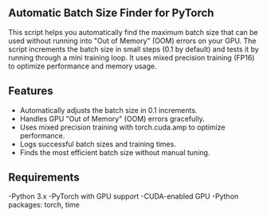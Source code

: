 ## Automatic Batch Size Finder for PyTorch
This script helps you automatically find the maximum batch size that can be used without running into "Out of Memory" (OOM) errors on your GPU. The script increments the batch size in small steps (0.1 by default) and tests it by running through a mini training loop. It uses mixed precision training (FP16) to optimize performance and memory usage.
## Features
- Automatically adjusts the batch size in 0.1 increments.
- Handles GPU "Out of Memory" (OOM) errors gracefully.
- Uses mixed precision training with torch.cuda.amp to optimize performance.
- Logs successful batch sizes and training times.
- Finds the most efficient batch size without manual tuning.
## Requirements
-Python 3.x
-PyTorch with GPU support
-CUDA-enabled GPU
-Python packages: torch, time
